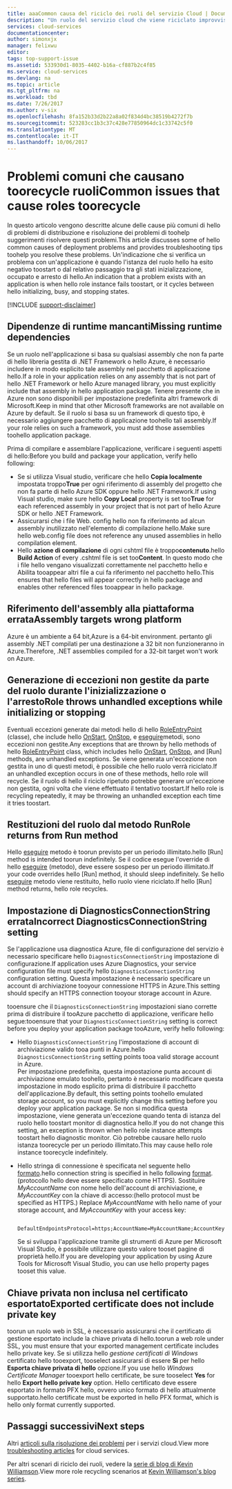 ```yaml
---
title: aaaCommon causa del riciclo dei ruoli del servizio Cloud | Documenti Microsoft
description: "Un ruolo del servizio cloud che viene riciclato improvvisamente può causare tempi di inattività significativi. Ecco alcuni problemi comuni che causano toobe ruoli riciclato, che consentono di ridurre i tempi di inattività."
services: cloud-services
documentationcenter: 
author: simonxjx
manager: felixwu
editor: 
tags: top-support-issue
ms.assetid: 533930d1-8035-4402-b16a-cf887b2c4f85
ms.service: cloud-services
ms.devlang: na
ms.topic: article
ms.tgt_pltfrm: na
ms.workload: tbd
ms.date: 7/26/2017
ms.author: v-six
ms.openlocfilehash: 8fa152b33d2b22a8a02f834d4bc38519b4272f7b
ms.sourcegitcommit: 523283cc1b3c37c428e77850964dc1c33742c5f0
ms.translationtype: MT
ms.contentlocale: it-IT
ms.lasthandoff: 10/06/2017
---
```

# <a name="common-issues-that-cause-roles-toorecycle"></a><span data-ttu-id="aefa2-104">Problemi comuni che causano toorecycle ruoli</span><span class="sxs-lookup"><span data-stu-id="aefa2-104">Common issues that cause roles toorecycle</span></span>
<span data-ttu-id="aefa2-105">In questo articolo vengono descritte alcune delle cause più comuni di hello di problemi di distribuzione e risoluzione dei problemi di toohelp suggerimenti risolvere questi problemi.</span><span class="sxs-lookup"><span data-stu-id="aefa2-105">This article discusses some of hello common causes of deployment problems and provides troubleshooting tips toohelp you resolve these problems.</span></span> <span data-ttu-id="aefa2-106">Un'indicazione che si verifica un problema con un'applicazione è quando l'istanza del ruolo hello ha esito negativo toostart o dal relativo passaggio tra gli stati inizializzazione, occupato e arresto di hello.</span><span class="sxs-lookup"><span data-stu-id="aefa2-106">An indication that a problem exists with an application is when hello role instance fails toostart, or it cycles between hello initializing, busy, and stopping states.</span></span>

[!INCLUDE [support-disclaimer](../../includes/support-disclaimer.md)]

## <a name="missing-runtime-dependencies"></a><span data-ttu-id="aefa2-107">Dipendenze di runtime mancanti</span><span class="sxs-lookup"><span data-stu-id="aefa2-107">Missing runtime dependencies</span></span>
<span data-ttu-id="aefa2-108">Se un ruolo nell'applicazione si basa su qualsiasi assembly che non fa parte di hello libreria gestita di .NET Framework o hello Azure, è necessario includere in modo esplicito tale assembly nel pacchetto di applicazione hello.</span><span class="sxs-lookup"><span data-stu-id="aefa2-108">If a role in your application relies on any assembly that is not part of hello .NET Framework or hello Azure managed library, you must explicitly include that assembly in hello application package.</span></span> <span data-ttu-id="aefa2-109">Tenere presente che in Azure non sono disponibili per impostazione predefinita altri framework di Microsoft.</span><span class="sxs-lookup"><span data-stu-id="aefa2-109">Keep in mind that other Microsoft frameworks are not available on Azure by default.</span></span> <span data-ttu-id="aefa2-110">Se il ruolo si basa su un framework di questo tipo, è necessario aggiungere pacchetto di applicazione toohello tali assembly.</span><span class="sxs-lookup"><span data-stu-id="aefa2-110">If your role relies on such a framework, you must add those assemblies toohello application package.</span></span>

<span data-ttu-id="aefa2-111">Prima di compilare e assemblare l'applicazione, verificare i seguenti aspetti di hello:</span><span class="sxs-lookup"><span data-stu-id="aefa2-111">Before you build and package your application, verify hello following:</span></span>

* <span data-ttu-id="aefa2-112">Se si utilizza Visual studio, verificare che hello **Copia localmente** impostata troppo**True** per ogni riferimento di assembly del progetto che non fa parte di hello Azure SDK oppure hello .NET Framework.</span><span class="sxs-lookup"><span data-stu-id="aefa2-112">If using Visual studio, make sure hello **Copy Local** property is set too**True** for each referenced assembly in your project that is not part of hello Azure SDK or hello .NET Framework.</span></span>
* <span data-ttu-id="aefa2-113">Assicurarsi che i file Web. config hello non fa riferimento ad alcun assembly inutilizzato nell'elemento di compilazione hello.</span><span class="sxs-lookup"><span data-stu-id="aefa2-113">Make sure hello web.config file does not reference any unused assemblies in hello compilation element.</span></span>
* <span data-ttu-id="aefa2-114">Hello **azione di compilazione** di ogni cshtml file è troppo**contenuto**.</span><span class="sxs-lookup"><span data-stu-id="aefa2-114">hello **Build Action** of every .cshtml file is set too**Content**.</span></span> <span data-ttu-id="aefa2-115">In questo modo che i file hello vengano visualizzati correttamente nel pacchetto hello e Abilita tooappear altri file a cui fa riferimento nel pacchetto hello.</span><span class="sxs-lookup"><span data-stu-id="aefa2-115">This ensures that hello files will appear correctly in hello package and enables other referenced files tooappear in hello package.</span></span>

## <a name="assembly-targets-wrong-platform"></a><span data-ttu-id="aefa2-116">Riferimento dell'assembly alla piattaforma errata</span><span class="sxs-lookup"><span data-stu-id="aefa2-116">Assembly targets wrong platform</span></span>
<span data-ttu-id="aefa2-117">Azure è un ambiente a 64 bit,</span><span class="sxs-lookup"><span data-stu-id="aefa2-117">Azure is a 64-bit environment.</span></span> <span data-ttu-id="aefa2-118">pertanto gli assembly .NET compilati per una destinazione a 32 bit non funzioneranno in Azure.</span><span class="sxs-lookup"><span data-stu-id="aefa2-118">Therefore, .NET assemblies compiled for a 32-bit target won't work on Azure.</span></span>

## <a name="role-throws-unhandled-exceptions-while-initializing-or-stopping"></a><span data-ttu-id="aefa2-119">Generazione di eccezioni non gestite da parte del ruolo durante l'inizializzazione o l'arresto</span><span class="sxs-lookup"><span data-stu-id="aefa2-119">Role throws unhandled exceptions while initializing or stopping</span></span>
<span data-ttu-id="aefa2-120">Eventuali eccezioni generate dai metodi hello di hello [RoleEntryPoint] (classe), che include hello [OnStart], [OnStop], e [eseguire]metodi, sono eccezioni non gestite.</span><span class="sxs-lookup"><span data-stu-id="aefa2-120">Any exceptions that are thrown by hello methods of hello [RoleEntryPoint] class, which includes hello [OnStart], [OnStop], and [Run] methods, are unhandled exceptions.</span></span> <span data-ttu-id="aefa2-121">Se viene generata un'eccezione non gestita in uno di questi metodi, è possibile che hello ruolo verrà riciclato.</span><span class="sxs-lookup"><span data-stu-id="aefa2-121">If an unhandled exception occurs in one of these methods, hello role will recycle.</span></span> <span data-ttu-id="aefa2-122">Se il ruolo di hello il riciclo ripetuto potrebbe generare un'eccezione non gestita, ogni volta che viene effettuato il tentativo toostart.</span><span class="sxs-lookup"><span data-stu-id="aefa2-122">If hello role is recycling repeatedly, it may be throwing an unhandled exception each time it tries toostart.</span></span>

## <a name="role-returns-from-run-method"></a><span data-ttu-id="aefa2-123">Restituzioni del ruolo dal metodo Run</span><span class="sxs-lookup"><span data-stu-id="aefa2-123">Role returns from Run method</span></span>
<span data-ttu-id="aefa2-124">Hello [eseguire] metodo è toorun previsto per un periodo illimitato.</span><span class="sxs-lookup"><span data-stu-id="aefa2-124">hello [Run] method is intended toorun indefinitely.</span></span> <span data-ttu-id="aefa2-125">Se il codice esegue l'override di hello [eseguire] (metodo), deve essere sospeso per un periodo illimitato.</span><span class="sxs-lookup"><span data-stu-id="aefa2-125">If your code overrides hello [Run] method, it should sleep indefinitely.</span></span> <span data-ttu-id="aefa2-126">Se hello [eseguire] metodo viene restituito, hello ruolo viene riciclato.</span><span class="sxs-lookup"><span data-stu-id="aefa2-126">If hello [Run] method returns, hello role recycles.</span></span>

## <a name="incorrect-diagnosticsconnectionstring-setting"></a><span data-ttu-id="aefa2-127">Impostazione di DiagnosticsConnectionString errata</span><span class="sxs-lookup"><span data-stu-id="aefa2-127">Incorrect DiagnosticsConnectionString setting</span></span>
<span data-ttu-id="aefa2-128">Se l'applicazione usa diagnostica Azure, file di configurazione del servizio è necessario specificare hello `DiagnosticsConnectionString` impostazione di configurazione.</span><span class="sxs-lookup"><span data-stu-id="aefa2-128">If application uses Azure Diagnostics, your service configuration file must specify hello `DiagnosticsConnectionString` configuration setting.</span></span> <span data-ttu-id="aefa2-129">Questa impostazione è necessario specificare un account di archiviazione tooyour connessione HTTPS in Azure.</span><span class="sxs-lookup"><span data-stu-id="aefa2-129">This setting should specify an HTTPS connection tooyour storage account in Azure.</span></span>

<span data-ttu-id="aefa2-130">tooensure che il `DiagnosticsConnectionString` impostazioni siano corrette prima di distribuire il tooAzure pacchetto di applicazione, verificare hello segue:</span><span class="sxs-lookup"><span data-stu-id="aefa2-130">tooensure that your `DiagnosticsConnectionString` setting is correct before you deploy your application package tooAzure, verify hello following:</span></span>  

* <span data-ttu-id="aefa2-131">Hello `DiagnosticsConnectionString` l'impostazione di account di archiviazione valido tooa punti in Azure.</span><span class="sxs-lookup"><span data-stu-id="aefa2-131">hello `DiagnosticsConnectionString` setting points tooa valid storage account in Azure.</span></span>  
  <span data-ttu-id="aefa2-132">Per impostazione predefinita, questa impostazione punta account di archiviazione emulato toohello, pertanto è necessario modificare questa impostazione in modo esplicito prima di distribuire il pacchetto dell'applicazione.</span><span class="sxs-lookup"><span data-stu-id="aefa2-132">By default, this setting points toohello emulated storage account, so you must explicitly change this setting before you deploy your application package.</span></span> <span data-ttu-id="aefa2-133">Se non si modifica questa impostazione, viene generata un'eccezione quando tenta di istanza del ruolo hello toostart monitor di diagnostica hello.</span><span class="sxs-lookup"><span data-stu-id="aefa2-133">If you do not change this setting, an exception is thrown when hello role instance attempts toostart hello diagnostic monitor.</span></span> <span data-ttu-id="aefa2-134">Ciò potrebbe causare hello ruolo istanza toorecycle per un periodo illimitato.</span><span class="sxs-lookup"><span data-stu-id="aefa2-134">This may cause hello role instance toorecycle indefinitely.</span></span>
* <span data-ttu-id="aefa2-135">Hello stringa di connessione è specificata nel seguente hello [formato](../storage/common/storage-configure-connection-string.md).</span><span class="sxs-lookup"><span data-stu-id="aefa2-135">hello connection string is specified in hello following [format](../storage/common/storage-configure-connection-string.md).</span></span> <span data-ttu-id="aefa2-136">(protocollo hello deve essere specificato come HTTPS). Sostituire *MyAccountName* con nome hello dell'account di archiviazione, e *MyAccountKey* con la chiave di accesso:</span><span class="sxs-lookup"><span data-stu-id="aefa2-136">(hello protocol must be specified as HTTPS.) Replace *MyAccountName* with hello name of your storage account, and *MyAccountKey* with your access key:</span></span>    

        DefaultEndpointsProtocol=https;AccountName=MyAccountName;AccountKey=MyAccountKey

  <span data-ttu-id="aefa2-137">Se si sviluppa l'applicazione tramite gli strumenti di Azure per Microsoft Visual Studio, è possibile utilizzare questo valore tooset pagine di proprietà hello.</span><span class="sxs-lookup"><span data-stu-id="aefa2-137">If you are developing your application by using Azure Tools for Microsoft Visual Studio, you can use hello property pages tooset this value.</span></span>

## <a name="exported-certificate-does-not-include-private-key"></a><span data-ttu-id="aefa2-138">Chiave privata non inclusa nel certificato esportato</span><span class="sxs-lookup"><span data-stu-id="aefa2-138">Exported certificate does not include private key</span></span>
<span data-ttu-id="aefa2-139">toorun un ruolo web in SSL, è necessario assicurarsi che il certificato di gestione esportato include la chiave privata di hello.</span><span class="sxs-lookup"><span data-stu-id="aefa2-139">toorun a web role under SSL, you must ensure that your exported management certificate includes hello private key.</span></span> <span data-ttu-id="aefa2-140">Se si utilizza hello *gestione certificati di Windows* certificato hello tooexport, tooselect assicurarsi di essere **Sì** per hello **Esporta chiave privata di hello** opzione.</span><span class="sxs-lookup"><span data-stu-id="aefa2-140">If you use hello *Windows Certificate Manager* tooexport hello certificate, be sure tooselect **Yes** for hello **Export hello private key** option.</span></span> <span data-ttu-id="aefa2-141">Hello certificato deve essere esportato in formato PFX hello, ovvero unico formato di hello attualmente supportato.</span><span class="sxs-lookup"><span data-stu-id="aefa2-141">hello certificate must be exported in hello PFX format, which is hello only format currently supported.</span></span>

## <a name="next-steps"></a><span data-ttu-id="aefa2-142">Passaggi successivi</span><span class="sxs-lookup"><span data-stu-id="aefa2-142">Next steps</span></span>
<span data-ttu-id="aefa2-143">Altri [articoli sulla risoluzione dei problemi](https://azure.microsoft.com/documentation/articles/?tag=top-support-issue&product=cloud-services) per i servizi cloud.</span><span class="sxs-lookup"><span data-stu-id="aefa2-143">View more [troubleshooting articles](https://azure.microsoft.com/documentation/articles/?tag=top-support-issue&product=cloud-services) for cloud services.</span></span>

<span data-ttu-id="aefa2-144">Per altri scenari di riciclo dei ruoli, vedere la [serie di blog di Kevin Williamson](http://blogs.msdn.com/b/kwill/archive/2013/08/09/windows-azure-paas-compute-diagnostics-data.aspx).</span><span class="sxs-lookup"><span data-stu-id="aefa2-144">View more role recycling scenarios at [Kevin Williamson's blog series](http://blogs.msdn.com/b/kwill/archive/2013/08/09/windows-azure-paas-compute-diagnostics-data.aspx).</span></span>

[RoleEntryPoint]: https://msdn.microsoft.com/library/microsoft.windowsazure.serviceruntime.roleentrypoint.aspx
[OnStart]: https://msdn.microsoft.com/library/microsoft.windowsazure.serviceruntime.roleentrypoint.onstart.aspx
[OnStop]: https://msdn.microsoft.com/library/microsoft.windowsazure.serviceruntime.roleentrypoint.onstop.aspx
[eseguire]: https://msdn.microsoft.com/library/microsoft.windowsazure.serviceruntime.roleentrypoint.run.aspx
